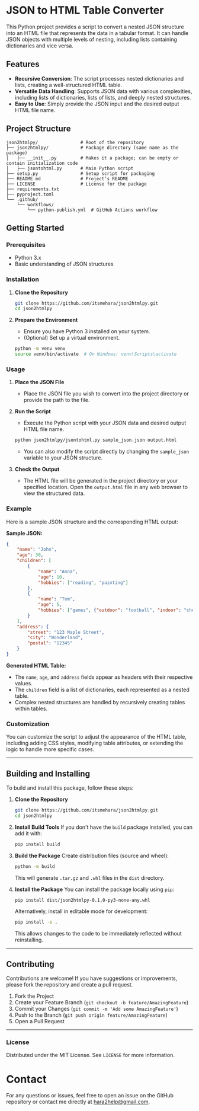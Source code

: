 # JSON to HTML Table Converter

This Python project provides a script to convert a nested JSON structure into an HTML file that represents the data in a tabular format. It can handle JSON objects with multiple levels of nesting, including lists containing dictionaries and vice versa.

## Features

- **Recursive Conversion**: The script processes nested dictionaries and lists, creating a well-structured HTML table.
- **Versatile Data Handling**: Supports JSON data with various complexities, including lists of dictionaries, lists of lists, and deeply nested structures.
- **Easy to Use**: Simply provide the JSON input and the desired output HTML file name.

## Project Structure

```
json2htmlpy/                # Root of the repository
├── json2htmlpy/            # Package directory (same name as the package)
│   ├── __init__.py         # Makes it a package; can be empty or contain initialization code
│   ├── jsontohtml.py       # Main Python script
├── setup.py                # Setup script for packaging
├── README.md               # Project’s README
├── LICENSE                 # License for the package
├── requirements.txt
├── pyproject.toml
└── .github/
    └── workflows/
        └── python-publish.yml  # GitHub Actions workflow
```

## Getting Started

### Prerequisites

- Python 3.x
- Basic understanding of JSON structures

### Installation

1. **Clone the Repository**
   ```sh
   git clone https://github.com/itsmehara/json2htmlpy.git
   cd json2htmlpy
   ```

2. **Prepare the Environment**
   - Ensure you have Python 3 installed on your system.
   - (Optional) Set up a virtual environment.
   ```sh
   python -m venv venv
   source venv/bin/activate  # On Windows: venv\Scripts\activate
   ```

### Usage

1. **Place the JSON File**
   - Place the JSON file you wish to convert into the project directory or provide the path to the file.

2. **Run the Script**
   - Execute the Python script with your JSON data and desired output HTML file name.
   ```sh
   python json2htmlpy/jsontohtml.py sample_json.json output.html
   ```

   - You can also modify the script directly by changing the `sample_json` variable to your JSON structure.

3. **Check the Output**
   - The HTML file will be generated in the project directory or your specified location. Open the `output.html` file in any web browser to view the structured data.

### Example

Here is a sample JSON structure and the corresponding HTML output:

**Sample JSON:**

```json
{
    "name": "John",
    "age": 30,
    "children": [
        {
            "name": "Anna",
            "age": 10,
            "hobbies": ["reading", "painting"]
        },
        {
            "name": "Tom",
            "age": 5,
            "hobbies": ["games", {"outdoor": "football", "indoor": "chess"}]
        }
    ],
    "address": {
        "street": "123 Maple Street",
        "city": "Wonderland",
        "postal": "12345"
    }
}
```

**Generated HTML Table:**

- The `name`, `age`, and `address` fields appear as headers with their respective values.
- The `children` field is a list of dictionaries, each represented as a nested table.
- Complex nested structures are handled by recursively creating tables within tables.

### Customization

You can customize the script to adjust the appearance of the HTML table, including adding CSS styles, modifying table attributes, or extending the logic to handle more specific cases.

----

## Building and Installing

To build and install this package, follow these steps:

1. **Clone the Repository**
   ```bash
   git clone https://github.com/itsmehara/json2htmlpy.git
   cd json2htmlpy
   ```

2. **Install Build Tools**  If you don't have the `build` package installed, you can add it with:
   ```bash
   pip install build
   ```

3. **Build the Package** Create distribution files (source and wheel):
   ```bash
   python -m build
   ```
   This will generate `.tar.gz` and `.whl` files in the `dist` directory.

4. **Install the Package** You can install the package locally using `pip`:
   ```bash
   pip install dist/json2htmlpy-0.1.0-py3-none-any.whl
   ```

   Alternatively, install in editable mode for development:

   ```bash
   pip install -e .
   ```

   This allows changes to the code to be immediately reflected without reinstalling.
   
----

## Contributing

Contributions are welcome! If you have suggestions or improvements, please fork the repository and create a pull request.

1. Fork the Project
2. Create your Feature Branch (`git checkout -b feature/AmazingFeature`)
3. Commit your Changes (`git commit -m 'Add some AmazingFeature'`)
4. Push to the Branch (`git push origin feature/AmazingFeature`)
5. Open a Pull Request

----

### License

Distributed under the MIT License. See `LICENSE` for more information.

# Contact

For any questions or issues, feel free to open an issue on the GitHub repository or contact me directly at [hara2help@gmail.com](mailto:hara2help@gmail.com).

